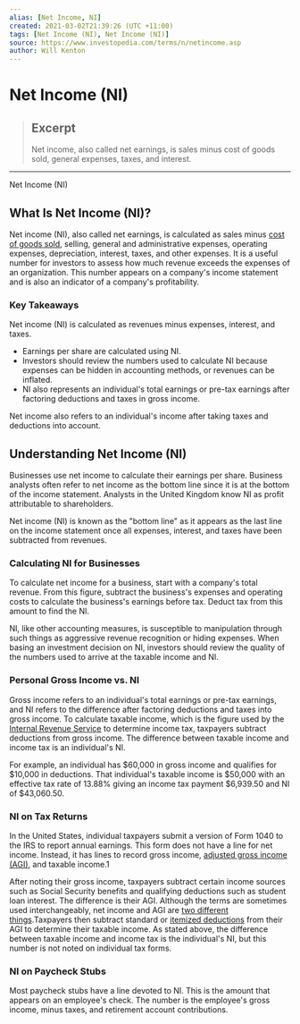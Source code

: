 ```yaml
---
alias: [Net Income, NI]
created: 2021-03-02T21:39:26 (UTC +11:00)
tags: [Net Income (NI), Net Income (NI)]
source: https://www.investopedia.com/terms/n/netincome.asp
author: Will Kenton
---
```


# Net Income (NI)

> ## Excerpt
> Net income, also called net earnings, is sales minus cost of goods sold, general expenses, taxes, and interest.

---

Net Income (NI)
## What Is Net Income (NI)?

Net income (NI), also called net earnings, is calculated as sales minus [cost of goods sold](https://www.investopedia.com/terms/c/cogs.asp), selling, general and administrative expenses, operating expenses, depreciation, interest, taxes, and other expenses. It is a useful number for investors to assess how much revenue exceeds the expenses of an organization. This number appears on a company's income statement and is also an indicator of a company's profitability.

### Key Takeaways

Net income (NI) is calculated as revenues minus expenses, interest, and taxes.

-   Earnings per share are calculated using NI.
-   Investors should review the numbers used to calculate NI because expenses can be hidden in accounting methods, or revenues can be inflated.
-   NI also represents an individual's total earnings or pre-tax earnings after factoring deductions and taxes in gross income.

Net income also refers to an individual's income after taking taxes and deductions into account.

## Understanding Net Income (NI)

Businesses use net income to calculate their earnings per share. Business analysts often refer to net income as the bottom line since it is at the bottom of the income statement. Analysts in the United Kingdom know NI as profit attributable to shareholders.

Net income (NI) is known as the "bottom line" as it appears as the last line on the income statement once all expenses, interest, and taxes have been subtracted from revenues.

### Calculating NI for Businesses

To calculate net income for a business, start with a company's total revenue. From this figure, subtract the business's expenses and operating costs to calculate the business's earnings before tax. Deduct tax from this amount to find the NI.

NI, like other accounting measures, is susceptible to manipulation through such things as aggressive revenue recognition or hiding expenses. When basing an investment decision on NI, investors should review the quality of the numbers used to arrive at the taxable income and NI.

### Personal Gross Income vs. NI

Gross income refers to an individual's total earnings or pre-tax earnings, and NI refers to the difference after factoring deductions and taxes into gross income. To calculate taxable income, which is the figure used by the [Internal Revenue Service](https://www.investopedia.com/terms/i/irs.asp) to determine income tax, taxpayers subtract deductions from gross income. The difference between taxable income and income tax is an individual's NI.

For example, an individual has $60,000 in gross income and qualifies for $10,000 in deductions. That individual's taxable income is $50,000 with an effective tax rate of 13.88% giving an income tax payment $6,939.50 and NI of $43,060.50.

### NI on Tax Returns

In the United States, individual taxpayers submit a version of Form 1040 to the IRS to report annual earnings. This form does not have a line for net income. Instead, it has lines to record gross income, [adjusted gross income (AGI)](https://www.investopedia.com/terms/a/agi.asp), and taxable income.1

After noting their gross income, taxpayers subtract certain income sources such as Social Security benefits and qualifying deductions such as student loan interest. The difference is their AGI. Although the terms are sometimes used interchangeably, net income and AGI are [two different things](https://www.investopedia.com/ask/answers/070715/what-difference-between-agi-adjusted-gross-income-and-net-income.asp).Taxpayers then subtract standard or [itemized deductions](https://www.investopedia.com/terms/i/itemizeddeduction.asp) from their AGI to determine their taxable income. As stated above, the difference between taxable income and income tax is the individual's NI, but this number is not noted on individual tax forms.

### NI on Paycheck Stubs

Most paycheck stubs have a line devoted to NI. This is the amount that appears on an employee's check. The number is the employee's gross income, minus taxes, and retirement account contributions.
